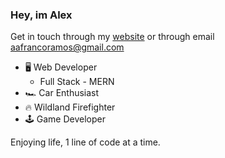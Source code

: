 ### Hey, im Alex

Get in touch through my [website](www.google.com) or through email [aafrancoramos@gmail.com](mailto:aafrancoramos@gmail.com)

- 🖥 Web Developer
  - Full Stack - MERN
- 🏎 Car Enthusiast 
- 🔥 Wildland Firefighter
- 🕹 Game Developer

Enjoying life, 1 line of code at a time. 
